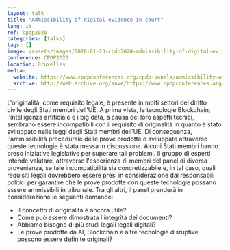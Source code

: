 ```yaml
---
layout: talk
title: "Admissibility of digital evidence in court"
lang: it
ref: cpdp2020
categories: [talks]
tags: []
image: /assets/images/2020-01-23-cpdp2020-admissibility-of-digital-evidence-in-court.jpg
conference: CPDP2020
location: Bruxelles
media:
  website: https://www.cpdpconferences.org/cpdp-panels/admissibility-of-digital-evidence-in-court-does-the-concept-of-originality-still-matter-when-it-comes-to-digital-evidence
  archive: http://web.archive.org/save/https://www.cpdpconferences.org/cpdp-panels/admissibility-of-digital-evidence-in-court-does-the-concept-of-originality-still-matter-when-it-comes-to-digital-evidence
---
```


L'originalità, come requisito legale, è presente in molti settori del diritto civile degli Stati membri dell'UE. A prima vista, le tecnologie Blockchain, l'intelligenza artificiale e i big data, a causa dei loro aspetti tecnici, sembrano essere incompatibili con il requisito di originalità in quanto è stato sviluppato nelle leggi degli Stati membri dell'UE. Di conseguenza, l'ammissibilità procedurale delle prove prodotte e sviluppate attraverso queste tecnologie è stata messa in discussione. Alcuni Stati membri hanno preso iniziative legislative per superare tali problemi. Il gruppo di esperti intende valutare, attraverso l'esperienza di membri del panel di diversa provenienza, se tale incompatibilità sia concretizzabile e, in tal caso, quali requisiti legali dovrebbero essere presi in considerazione dai responsabili politici per garantire che le prove prodotte con queste tecnologie possano essere ammissibili in tribunale. Tra gli altri, il panel prenderà in considerazione le seguenti domande:

* Il concetto di originalità è ancora utile?
* Come può essere dimostrata l'integrità dei documenti?
* Abbiamo bisogno di più studi legali legali digitali?
* Le prove prodotte da AI, Blockchain e altre tecnologie disruptive possono essere definite originali?
